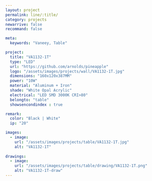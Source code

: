 ```yaml
---
layout: project
permalink: line/:title/
category: projects
newarrive: false
recommand: false

meta:
  keywords: "Vaneey, Table"

project:
  title: "VA1132-1T"
  type: "LED"
  url: "https://github.com/arnolds/pineapple"
  logo: "/assets/images/projects/wall/VA1132-1T.jpg"
  dimensions: "160x120x387MM"
  power: "10W"
  material: "Aluminum + Iron"
  shade: "White Opal Acrylic"
  electrical: "LED SMD 3000K CRI>80"
  belongto: "table"
  showsencondindex : true

remark:
  color: "Black | White"
  ip: "20"

images:
  - image:
    url: "/assets/images/projects/table/VA1132-1T.jpg"
    alt: "VA1132-1T"
    
drawings:
  - image:
    url: "/assets/images/projects/table/drawing/VA1132-1T.png"
    alt: "VA1132-1T-draw"
---
```

